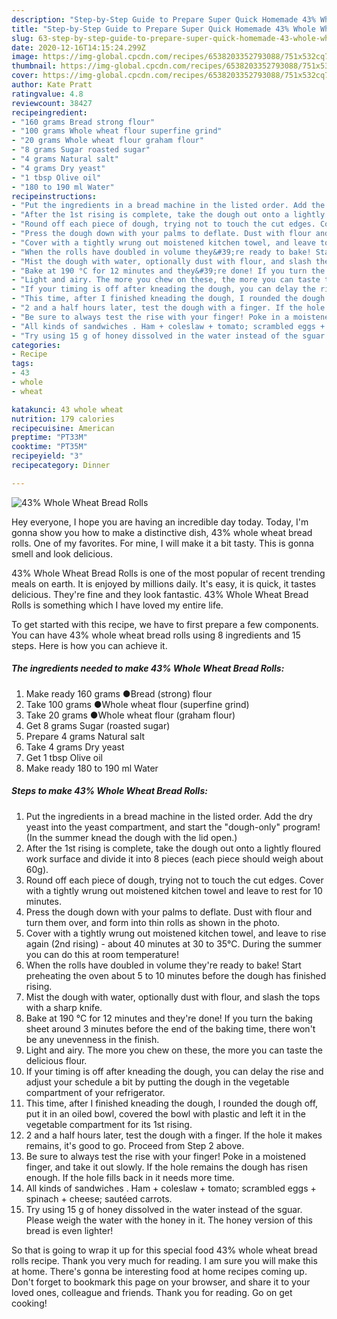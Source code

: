 ```yaml
---
description: "Step-by-Step Guide to Prepare Super Quick Homemade 43% Whole Wheat Bread Rolls"
title: "Step-by-Step Guide to Prepare Super Quick Homemade 43% Whole Wheat Bread Rolls"
slug: 63-step-by-step-guide-to-prepare-super-quick-homemade-43-whole-wheat-bread-rolls
date: 2020-12-16T14:15:24.299Z
image: https://img-global.cpcdn.com/recipes/6538203352793088/751x532cq70/43-whole-wheat-bread-rolls-recipe-main-photo.jpg
thumbnail: https://img-global.cpcdn.com/recipes/6538203352793088/751x532cq70/43-whole-wheat-bread-rolls-recipe-main-photo.jpg
cover: https://img-global.cpcdn.com/recipes/6538203352793088/751x532cq70/43-whole-wheat-bread-rolls-recipe-main-photo.jpg
author: Kate Pratt
ratingvalue: 4.8
reviewcount: 38427
recipeingredient:
- "160 grams Bread strong flour"
- "100 grams Whole wheat flour superfine grind"
- "20 grams Whole wheat flour graham flour"
- "8 grams Sugar roasted sugar"
- "4 grams Natural salt"
- "4 grams Dry yeast"
- "1 tbsp Olive oil"
- "180 to 190 ml Water"
recipeinstructions:
- "Put the ingredients in a bread machine in the listed order. Add the dry yeast into the yeast compartment, and start the &#34;dough-only&#34; program! (In the summer knead the dough with the lid open.)"
- "After the 1st rising is complete, take the dough out onto a lightly floured work surface and divide it into 8 pieces (each piece should weigh about 60g)."
- "Round off each piece of dough, trying not to touch the cut edges. Cover with a tightly wrung out moistened kitchen towel and leave to rest for 10 minutes."
- "Press the dough down with your palms to deflate. Dust with flour and turn them over, and form into thin rolls as shown in the photo."
- "Cover with a tightly wrung out moistened kitchen towel, and leave to rise again (2nd rising) - about 40 minutes at 30 to 35°C. During the summer you can do this at room temperature!"
- "When the rolls have doubled in volume they&#39;re ready to bake! Start preheating the oven about 5 to 10 minutes before the dough has finished rising."
- "Mist the dough with water, optionally dust with flour, and slash the tops with a sharp knife."
- "Bake at 190 °C for 12 minutes and they&#39;re done! If you turn the baking sheet around 3 minutes before the end of the baking time, there won&#39;t be any unevenness in the finish."
- "Light and airy. The more you chew on these, the more you can taste the delicious flour."
- "If your timing is off after kneading the dough, you can delay the rise and adjust your schedule a bit by putting the dough in the vegetable compartment of your refrigerator."
- "This time, after I finished kneading the dough, I rounded the dough off, put it in an oiled bowl, covered the bowl with plastic and left it in the vegetable compartment for its 1st rising."
- "2 and a half hours later, test the dough with a finger. If the hole it makes remains, it&#39;s good to go. Proceed from Step 2 above."
- "Be sure to always test the rise with your finger! Poke in a moistened finger, and take it out slowly. If the hole remains the dough has risen enough. If the hole fills back in it needs more time."
- "All kinds of sandwiches . Ham + coleslaw + tomato; scrambled eggs + spinach + cheese; sautéed carrots."
- "Try using 15 g of honey dissolved in the water instead of the sguar. Please weigh the water with the honey in it. The honey version of this bread is even lighter!"
categories:
- Recipe
tags:
- 43
- whole
- wheat

katakunci: 43 whole wheat 
nutrition: 179 calories
recipecuisine: American
preptime: "PT33M"
cooktime: "PT35M"
recipeyield: "3"
recipecategory: Dinner

---
```



![43% Whole Wheat Bread Rolls](https://img-global.cpcdn.com/recipes/6538203352793088/751x532cq70/43-whole-wheat-bread-rolls-recipe-main-photo.jpg)

Hey everyone, I hope you are having an incredible day today. Today, I'm gonna show you how to make a distinctive dish, 43% whole wheat bread rolls. One of my favorites. For mine, I will make it a bit tasty. This is gonna smell and look delicious.

43% Whole Wheat Bread Rolls is one of the most popular of recent trending meals on earth. It is enjoyed by millions daily. It's easy, it is quick, it tastes delicious. They're fine and they look fantastic. 43% Whole Wheat Bread Rolls is something which I have loved my entire life.




To get started with this recipe, we have to first prepare a few components. You can have 43% whole wheat bread rolls using 8 ingredients and 15 steps. Here is how you can achieve it.

<!--inarticleads1-->

##### The ingredients needed to make 43% Whole Wheat Bread Rolls:

1. Make ready 160 grams ●Bread (strong) flour
1. Take 100 grams ●Whole wheat flour (superfine grind)
1. Take 20 grams ●Whole wheat flour (graham flour)
1. Get 8 grams Sugar (roasted sugar)
1. Prepare 4 grams Natural salt
1. Take 4 grams Dry yeast
1. Get 1 tbsp Olive oil
1. Make ready 180 to 190 ml Water




<!--inarticleads2-->

##### Steps to make 43% Whole Wheat Bread Rolls:

1. Put the ingredients in a bread machine in the listed order. Add the dry yeast into the yeast compartment, and start the &#34;dough-only&#34; program! (In the summer knead the dough with the lid open.)
1. After the 1st rising is complete, take the dough out onto a lightly floured work surface and divide it into 8 pieces (each piece should weigh about 60g).
1. Round off each piece of dough, trying not to touch the cut edges. Cover with a tightly wrung out moistened kitchen towel and leave to rest for 10 minutes.
1. Press the dough down with your palms to deflate. Dust with flour and turn them over, and form into thin rolls as shown in the photo.
1. Cover with a tightly wrung out moistened kitchen towel, and leave to rise again (2nd rising) - about 40 minutes at 30 to 35°C. During the summer you can do this at room temperature!
1. When the rolls have doubled in volume they&#39;re ready to bake! Start preheating the oven about 5 to 10 minutes before the dough has finished rising.
1. Mist the dough with water, optionally dust with flour, and slash the tops with a sharp knife.
1. Bake at 190 °C for 12 minutes and they&#39;re done! If you turn the baking sheet around 3 minutes before the end of the baking time, there won&#39;t be any unevenness in the finish.
1. Light and airy. The more you chew on these, the more you can taste the delicious flour.
1. If your timing is off after kneading the dough, you can delay the rise and adjust your schedule a bit by putting the dough in the vegetable compartment of your refrigerator.
1. This time, after I finished kneading the dough, I rounded the dough off, put it in an oiled bowl, covered the bowl with plastic and left it in the vegetable compartment for its 1st rising.
1. 2 and a half hours later, test the dough with a finger. If the hole it makes remains, it&#39;s good to go. Proceed from Step 2 above.
1. Be sure to always test the rise with your finger! Poke in a moistened finger, and take it out slowly. If the hole remains the dough has risen enough. If the hole fills back in it needs more time.
1. All kinds of sandwiches . Ham + coleslaw + tomato; scrambled eggs + spinach + cheese; sautéed carrots.
1. Try using 15 g of honey dissolved in the water instead of the sguar. Please weigh the water with the honey in it. The honey version of this bread is even lighter!




So that is going to wrap it up for this special food 43% whole wheat bread rolls recipe. Thank you very much for reading. I am sure you will make this at home. There's gonna be interesting food at home recipes coming up. Don't forget to bookmark this page on your browser, and share it to your loved ones, colleague and friends. Thank you for reading. Go on get cooking!
